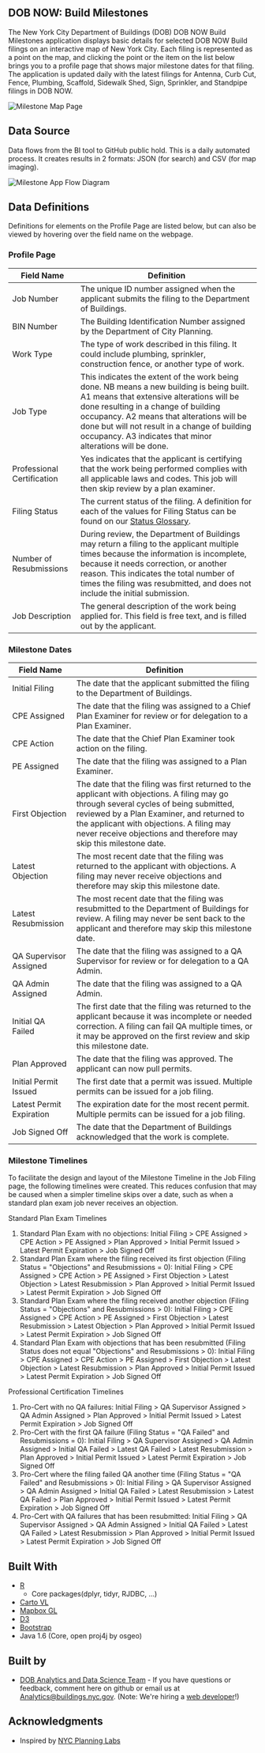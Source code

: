 ## DOB NOW: Build Milestones

The New York City Department of Buildings (DOB) DOB NOW Build Milestones application displays basic details for selected DOB NOW Build filings on an interactive map of New York City. Each filing is represented as a point on the map, and clicking the point or the item on the list below brings you to a profile page that shows major milestone dates for that filing. The application is updated daily with the latest filings for Antenna, Curb Cut, Fence, Plumbing, Scaffold, Sidewalk Shed, Sign, Sprinkler, and Standpipe filings in DOB NOW.

![Milestone Map Page](https://github.com/cnicklin/DOB_NOW_Milestone_App/blob/gh-pages/MapPage.PNG)

## Data Source

Data flows from the BI tool to GitHub public hold. This is a daily automated process. It creates results in 2 formats: JSON (for search) and CSV (for map imaging).

<img align="center" width="" height="" src="https://github.com/cnicklin/DOB_NOW_Milestone_App/blob/gh-pages/Flow.PNG" alt="Milestone App Flow Diagram">

## Data Definitions
Definitions for elements on the Profile Page are listed below, but can also be viewed by hovering over the field name on the webpage.

### Profile Page

| Field Name | Definition |
|-------------------------------|----------------------------------------------------------------------------------------------------------------------------------------------------------------------------------------------------|
| Job Number | The unique ID number assigned when the applicant submits the filing to the Department of Buildings. |
| BIN Number | The Building Identification Number assigned by the Department of City Planning. |
| Work Type | The type of work described in this filing. It could include plumbing, sprinkler, construction fence, or another type of work. |
| Job Type | This indicates the extent of the work being done. NB means a new building is being built. A1 means that extensive alterations will be done resulting in a change of building occupancy. A2 means that alterations will be done but will not result in a change of building occupancy. A3 indicates that minor alterations will be done. |
| Professional Certification | Yes indicates that the applicant is certifying that the work being performed complies with all applicable laws and codes. This job will then skip review by a plan examiner. |
| Filing Status | The current status of the filing. A definition for each of the values for Filing Status can be found on our [Status Glossary](https://github.com/cnicklin/DOB_NOW_Milestone_App/blob/gh-pages/Statuses.md). |
| Number of Resubmissions | During review, the Department of Buildings may return a filing to the applicant multiple times because the information is incomplete, because it needs correction, or another reason. This indicates the total number of times the filing was resubmitted, and does not include the initial submission. |
| Job Description | The general description of the work being applied for. This field is free text, and is filled out by the applicant. |

### Milestone Dates

| Field Name | Definition |
|-------------------------------|----------------------------------------------------------------------------------------------------------------------------------------------------------------------------------------------------|
| Initial Filing | The date that the applicant submitted the filing to the Department of Buildings. |
| CPE Assigned | The date that the filing was assigned to a Chief Plan Examiner for review or for delegation to a Plan Examiner. |
| CPE Action | The date that the Chief Plan Examiner took action on the filing. |
| PE Assigned | The date that the filing was assigned to a Plan Examiner. |
| First Objection | The date that the filing was first returned to the applicant with objections. A filing may go through several cycles of being submitted, reviewed by a Plan Examiner, and returned to the applicant with objections. A filing may never receive objections and therefore may skip this milestone date. |
| Latest Objection | The most recent date that the filing was returned to the applicant with objections. A filing may never receive objections and therefore may skip this milestone date. |
| Latest Resubmission | The most recent date that the filing was resubmitted to the Department of Buildings for review. A filing may never be sent back to the applicant and therefore may skip this milestone date. |
| QA Supervisor Assigned | The date that the filing was assigned to a QA Supervisor for review or for delegation to a QA Admin. |
| QA Admin Assigned | The date that the filing was assigned to a QA Admin. |
| Initial QA Failed | The first date that the filing was returned to the applicant because it was incomplete or needed correction. A filing can fail QA multiple times, or it may be approved on the first review and skip this milestone date. |
| Plan Approved | The date that the filing was approved. The applicant can now pull permits. |
| Initial Permit Issued | The first date that a permit was issued. Multiple permits can be issued for a job filing. |
| Latest Permit Expiration | The expiration date for the most recent permit. Multiple permits can be issued for a job filing. |
| Job Signed Off | The date that the Department of Buildings acknowledged that the work is complete. |

### Milestone Timelines

To facilitate the design and layout of the Milestone Timeline in the Job Filing page, the following timelines were created. This reduces confusion that may be caused when a simpler timeline skips over a date, such as when a standard plan exam job never receives an objection.

Standard Plan Exam Timelines
<ol>
    <li>Standard Plan Exam with no objections: Initial Filing > CPE Assigned > CPE Action > PE Assigned > Plan Approved > Initial Permit Issued > Latest Permit Expiration > Job Signed Off</li>
    <li>Standard Plan Exam where the filing received its first objection (Filing Status = "Objections" and Resubmissions = 0): Initial Filing > CPE Assigned > CPE Action > PE Assigned > First Objection > Latest Objection > Latest Resubmission > Plan Approved > Initial Permit Issued > Latest Permit Expiration > Job Signed Off</li>
    <li>Standard Plan Exam where the filing received another objection (Filing Status = "Objections" and Resubmissions > 0): Initial Filing > CPE Assigned > CPE Action > PE Assigned > First Objection > Latest Resubmission > Latest Objection > Plan Approved > Initial Permit Issued > Latest Permit Expiration > Job Signed Off</li>
    <li>Standard Plan Exam with objections that has been resubmitted (Filing Status does not equal "Objections" and Resubmissions > 0): Initial Filing > CPE Assigned > CPE Action > PE Assigned > First Objection > Latest Objection > Latest Resubmission > Plan Approved > Initial Permit Issued > Latest Permit Expiration > Job Signed Off</li>
</ol>

Professional Certification Timelines
<ol>
    <li>Pro-Cert with no QA failures: Initial Filing > QA Supervisor Assigned > QA Admin Assigned > Plan Approved > Initial Permit Issued > Latest Permit Expiration > Job Signed Off</li>
    <li>Pro-Cert with the first QA failure (Filing Status = "QA Failed" and Resubmissions = 0): Initial Filing > QA Supervisor Assigned > QA Admin Assigned > Initial QA Failed > Latest QA Failed > Latest Resubmission > Plan Approved > Initial Permit Issued > Latest Permit Expiration > Job Signed Off</li>
    <li>Pro-Cert where the filing failed QA another time (Filing Status = "QA Failed" and Resubmissions > 0): Initial Filing > QA Supervisor Assigned > QA Admin Assigned > Initial QA Failed > Latest Resubmission > Latest QA Failed > Plan Approved > Initial Permit Issued > Latest Permit Expiration > Job Signed Off</li>
    <li>Pro-Cert with QA failures that has been resubmitted: Initial Filing > QA Supervisor Assigned > QA Admin Assigned > Initial QA Failed > Latest QA Failed > Latest Resubmission > Plan Approved > Initial Permit Issued > Latest Permit Expiration > Job Signed Off</li>
</ol>


## Built With

* [R](https://www.r-project.org/)
    + Core packages(dplyr, tidyr, RJDBC, ...)
* [Carto VL](https://carto.com/developers/carto-vl/)
* [Mapbox GL](https://www.mapbox.com/mapbox-gl-js/api/)
* [D3](https://d3js.org/)
* [Bootstrap](https://getbootstrap.com/)
* Java 1.6 (Core, open proj4j by osgeo)

## Built by

* [DOB Analytics and Data Science Team](https://www1.nyc.gov/site/buildings/about/metrics-reports.page) - If you have questions or feedback, comment here on github or email us at [Analytics@buildings.nyc.gov](mailto:analytics@buildings.nyc.gov). (Note: We're hiring a [web developer](https://nycdob.github.io/Jobs/Web_Developer.html)!)

## Acknowledgments

* Inspired by [NYC Planning Labs](https://planninglabs.nyc/)

